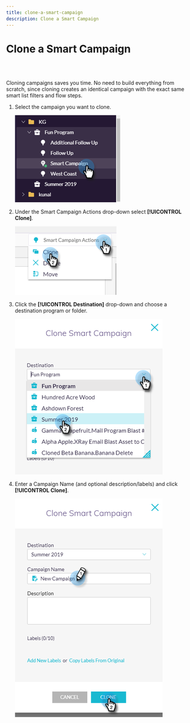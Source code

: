 ```yaml
---
title: clone-a-smart-campaign
description: Clone a Smart Campaign
---
```


# Clone a Smart Campaign

<br>&nbsp;

Cloning campaigns saves you time. No need to build everything from scratch, since cloning creates an identical campaign with the exact same smart list filters and flow steps.

1. Select the campaign you want to clone.

   ![Image One](/help/sky/assets/smart-campaigns/clone-a-smart-campaign/clone-a-smart-campaign-1.png)

1. Under the Smart Campaign Actions drop-down select **[!UICONTROL Clone]**.

   ![Image Two](/help/sky/assets/smart-campaigns/clone-a-smart-campaign/clone-a-smart-campaign-2.png)

1. Click the **[!UICONTROL Destination]** drop-down and choose a destination program or folder.

   ![Image Three](/help/sky/assets/smart-campaigns/clone-a-smart-campaign/clone-a-smart-campaign-3.png)

1. Enter a Campaign Name (and optional description/labels) and click **[!UICONTROL Clone]**.

   ![Image Four](/help/sky/assets/smart-campaigns/clone-a-smart-campaign/clone-a-smart-campaign-4.png)
